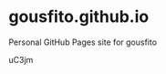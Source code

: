 # gousfito.github.io
Personal GitHub Pages site for gousfito





















































uC3jm
